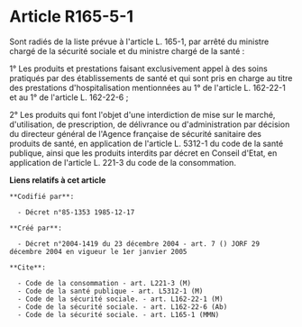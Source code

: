 # Article R165-5-1

Sont radiés de la liste prévue à l'article L. 165-1, par arrêté du ministre chargé de la sécurité sociale et du ministre
chargé de la santé :

1° Les produits et prestations faisant exclusivement appel à des soins pratiqués par des établissements de santé et qui sont
pris en charge au titre des prestations d'hospitalisation mentionnées au 1° de l'article L. 162-22-1 et au 1° de l'article L.
162-22-6 ;

2° Les produits qui font l'objet d'une interdiction de mise sur le marché, d'utilisation, de prescription, de délivrance ou
d'administration par décision du directeur général de l'Agence française de sécurité sanitaire des produits de santé, en
application de l'article L. 5312-1 du code de la santé publique, ainsi que les produits interdits par décret en Conseil
d'Etat, en application de l'article L. 221-3 du code de la consommation.

**Liens relatifs à cet article**

	**Codifié par**:

	  - Décret n°85-1353 1985-12-17

	**Créé par**:

	  - Décret n°2004-1419 du 23 décembre 2004 - art. 7 () JORF 29 décembre 2004 en vigueur le 1er janvier 2005

	**Cite**:

	  - Code de la consommation - art. L221-3 (M)
	  - Code de la santé publique - art. L5312-1 (M)
	  - Code de la sécurité sociale. - art. L162-22-1 (M)
	  - Code de la sécurité sociale. - art. L162-22-6 (Ab)
	  - Code de la sécurité sociale. - art. L165-1 (MMN)
